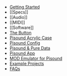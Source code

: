 * [Getting Started](index)
* [[Specs]]
* [[Audio]]
* [[MIDI]]
* [[Software]]
* [The Button](The-Button)
* [Pisound Acrylic Case](Pisound-Acrylic-Case)
* [Pisound Config](Pisound-Config)
* [Pisound & Pure Data](pisound-&-Pure-Data)
* [Pisound App](Pisound-App)
* [MOD Emulator for Pisound](MODEP)
* [Example Projects](Example-projects)
* [FAQs](faqs)
